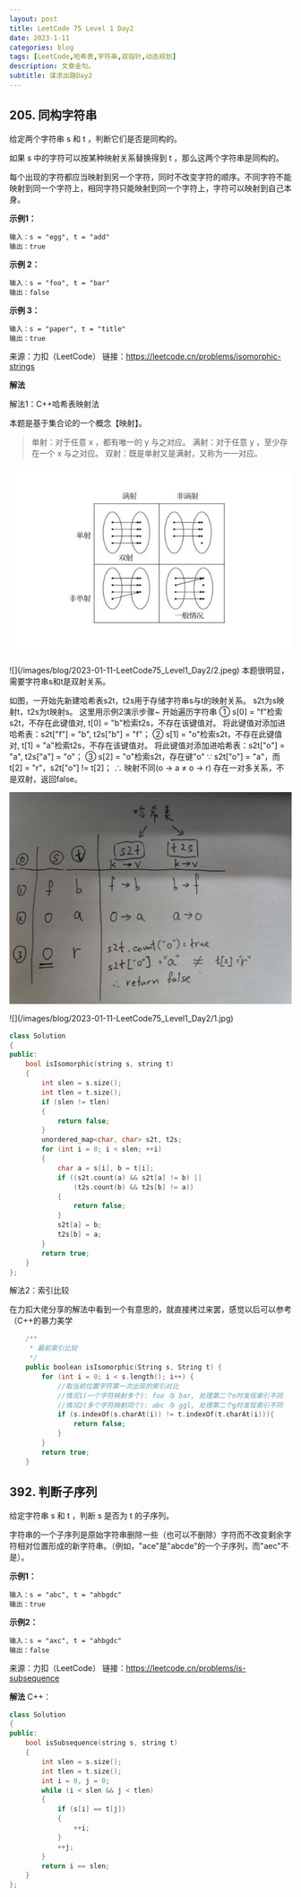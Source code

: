 ```yaml
---
layout: post
title: LeetCode 75 Level 1 Day2
date: 2023-1-11
categories: blog
tags: [LeetCode,哈希表,字符串,双指针,动态规划]
description: 文章金句。
subtitle: 谋求出路Day2
---
```


## 205. 同构字符串
给定两个字符串 s 和 t ，判断它们是否是同构的。

如果 s 中的字符可以按某种映射关系替换得到 t ，那么这两个字符串是同构的。

每个出现的字符都应当映射到另一个字符，同时不改变字符的顺序。不同字符不能映射到同一个字符上，相同字符只能映射到同一个字符上，字符可以映射到自己本身。

**示例1：**
```
输入：s = "egg", t = "add"
输出：true
```
**示例 2：**
```
输入：s = "foo", t = "bar"
输出：false
```
**示例 3：**
```
输入：s = "paper", t = "title"
输出：true
```
来源：力扣（LeetCode）
链接：https://leetcode.cn/problems/isomorphic-strings

**解法**

解法1：C++哈希表映射法
    
本题是基于集合论的一个概念【映射】。
> 单射：对于任意 x ，都有唯一的 y 与之对应。
> 满射：对于任意 y ，至少存在一个 x 与之对应。
> 双射：既是单射又是满射，又称为一一对应。
<p><img src="https://github.com/Kelvin-Yuu/Kelvin-Yuu.github.io/blob/master/image/blog/2023-01-11-LeetCode75_Level1_Day2/2.jpeg" alt="> 图2" class="img-responsive"></p>
![](/images/blog/2023-01-11-LeetCode75_Level1_Day2/2.jpeg)
本题很明显，需要字符串s和t是双射关系。

如图，一开始先新建哈希表s2t，t2s用于存储字符串s与t的映射关系。
s2t为s映射t，t2s为t映射s。
这里用示例2演示步骤~
	开始遍历字符串
	①	s[0] = "f"检索s2t，不存在此键值对, t[0] = "b"检索t2s，不存在该键值对。
		将此键值对添加进哈希表：s2t["f"] = "b", t2s["b"] = "f"；
	②	s[1] = "o"检索s2t，不存在此键值对, t[1] = "a"检索t2s，不存在该键值对。
		将此键值对添加进哈希表：s2t["o"] = "a", t2s["a"] = "o"；
	③	s[2] = "o"检索s2t，存在键"o"
		∵ s2t["o"] = "a"，而t[2] = "r"，s2t["o"] != t[2]；
		∴ 映射不同(o → a ≠ o → r) 存在一对多关系，不是双射，返回false。
<p><img src="https://github.com/Kelvin-Yuu/Kelvin-Yuu.github.io/blob/master/image/blog/2023-01-11-LeetCode75_Level1_Day2/1.jpg" alt="> 图2" class="img-responsive"></p>
![](/images/blog/2023-01-11-LeetCode75_Level1_Day2/1.jpg)
	
```cpp
class Solution 
{
public:
    bool isIsomorphic(string s, string t) 
	{
        int slen = s.size();
        int tlen = t.size();
        if (slen != tlen)
        {
            return false;
        }
        unordered_map<char, char> s2t, t2s;
        for (int i = 0; i < slen; ++i)
        {
            char a = s[i], b = t[i];
            if ((s2t.count(a) && s2t[a] != b) ||
                (t2s.count(b) && t2s[b] != a))
            {
                return false;
            }
            s2t[a] = b;
            t2s[b] = a;
        }
        return true;
    }
};
```

解法2：索引比较

在力扣大佬分享的解法中看到一个有意思的，就直接拷过来罢，感觉以后可以参考（C++的暴力美学

```cpp
    /**
     * 最前索引比较
     */
    public boolean isIsomorphic(String s, String t) {
        for (int i = 0; i < s.length(); i++) {
            //取当前位置字符第一次出现的索引对比
            //情况1(一个字符映射多个): foo 与 bar, 处理第二个o时发现索引不同
            //情况2(多个字符映射同个): abc 与 ggl, 处理第二个g时发现索引不同
            if (s.indexOf(s.charAt(i)) != t.indexOf(t.charAt(i))){
                return false;
            }
        }
        return true;
    }
```

## 392. 判断子序列
给定字符串 s 和 t ，判断 s 是否为 t 的子序列。

字符串的一个子序列是原始字符串删除一些（也可以不删除）字符而不改变剩余字符相对位置形成的新字符串。（例如，"ace"是"abcde"的一个子序列，而"aec"不是）。


**示例1：**
```
输入：s = "abc", t = "ahbgdc"
输出：true
```
**示例2：**
```
输入：s = "axc", t = "ahbgdc"
输出：false
```
来源：力扣（LeetCode）
链接：https://leetcode.cn/problems/is-subsequence

**解法**
C++：
```cpp
class Solution 
{
public:
    bool isSubsequence(string s, string t) 
	{
        int slen = s.size();
        int tlen = t.size();
        int i = 0, j = 0;
        while (i < slen && j < tlen)
        {
            if (s[i] == t[j])
            {
                ++i;
            }
            ++j;
        }
        return i == slen;
    }
};
```